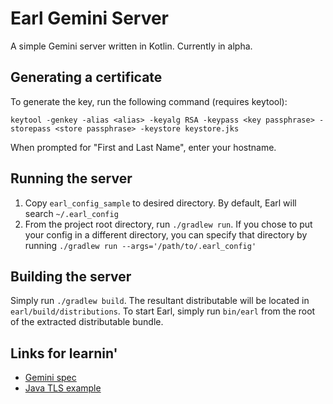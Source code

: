 # Earl Gemini Server

A simple Gemini server written in Kotlin. Currently in alpha.

## Generating a certificate
To generate the key, run the following command (requires keytool):
```
keytool -genkey -alias <alias> -keyalg RSA -keypass <key passphrase> -storepass <store passphrase> -keystore keystore.jks
```
When prompted for "First and Last Name", enter your hostname.

## Running the server

1. Copy `earl_config_sample` to desired directory. By default, Earl will search `~/.earl_config`
2. From the project root directory, run `./gradlew run`. If you chose to put your config in a different directory, you can specify that directory by running `./gradlew run --args='/path/to/.earl_config'`

## Building the server

Simply run `./gradlew build`. The resultant distributable will be located in `earl/build/distributions`. To start Earl, simply run `bin/earl` from the root of the extracted distributable bundle.

## Links for learnin'

- [Gemini spec](https://gemini.circumlunar.space/docs/specification.html)
- [Java TLS example](https://docs.oracle.com/javase/10/security/sample-code-illustrating-secure-socket-connection-client-and-server.htm#GUID-3561ED02-174C-4E65-8BB1-5995E9B7282C__CLASSFILESERVER.JAVA-3314B74B)
